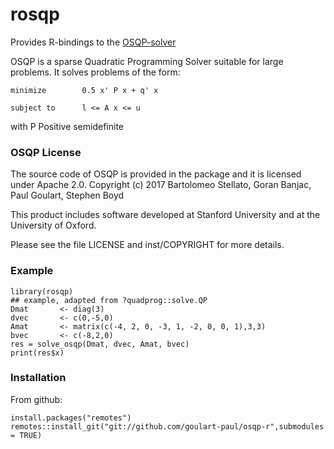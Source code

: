 # rosqp

Provides R-bindings to the [OSQP-solver](http://osqp.readthedocs.io/)

OSQP is a sparse Quadratic Programming Solver suitable for large problems.
It solves problems of the form:
```
minimize        0.5 x' P x + q' x

subject to      l <= A x <= u
```

with P Positive semidefinite

### OSQP License
The source code of OSQP is provided in the package and it is licensed under Apache 2.0.
Copyright (c) 2017 Bartolomeo Stellato, Goran Banjac, Paul Goulart, Stephen Boyd

This product includes software developed at Stanford University and at the University of Oxford.

Please see the file LICENSE and inst/COPYRIGHT for more details.

### Example
```{r}
library(rosqp)
## example, adapted from ?quadprog::solve.QP
Dmat       <- diag(3)
dvec       <- c(0,-5,0)
Amat       <- matrix(c(-4, 2, 0, -3, 1, -2, 0, 0, 1),3,3)
bvec       <- c(-8,2,0)
res = solve_osqp(Dmat, dvec, Amat, bvec)
print(res$x)
```

### Installation

From github:
```{r}
install.packages("remotes")
remotes::install_git("git://github.com/goulart-paul/osqp-r",submodules = TRUE)
```
